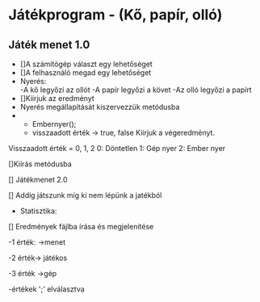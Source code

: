 # Játékprogram - (Kő, papír, olló)

## Játék menet 1.0
- []A számítógép választ egy lehetőséget
- []A felhasználó megad egy lehetőséget
- Nyerés:	
	-A kő legyőzi az ollót
	-A papír legyőzi a követ
	-Az olló legyőzi a papírt
- []Kiírjuk az eredményt
- Nyerés megállapítását kiszervezzük metódusba
- - Embernyer();
  - visszaadott érték -> true, false
  Kiírjuk a végeredményt.

Visszaadott érték = 0, 1, 2
	0: Döntetlen 
	1: Gép nyer
	2: Ember nyer

[]Kiírás metódusba

[] Játékmenet 2.0

[] Addig játszunk míg ki nem lépünk a jatékból

- Statisztika:

[] Eredmények fájlba írása és megjelenítése

-1 érték: ->menet

-2 érték-> játékos

-3 érték ->gép

 -értékek ';' elválasztva